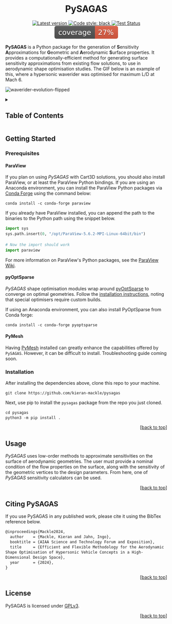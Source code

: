 <a name="readme-top"></a>

<h1 align="center">PySAGAS</h1>



<p align="center">
  <a href="https://pypi.org/project/hypysagas/">
    <img src="https://img.shields.io/pypi/v/hypysagas.svg?color=blue&style=plastic" alt="Latest version" width=95 height=20>
  </a>
  
  <a href="https://github.com/psf/black">
    <img alt="Code style: black" src="https://img.shields.io/badge/code%20style-black-000000.svg">
  </a>

  <a href="https://kieran-mackle.github.io/pysagas/pytest_report">
    <img src="https://github.com/kieran-mackle/pysagas/actions/workflows/tests.yml/badge.svg" alt="Test Status" >
  </a>

  <a href="https://kieran-mackle.github.io/pysagas/coverage">
    <img src="https://github.com/kieran-mackle/pysagas/raw/gh-pages/coverage.svg?raw=true" alt="Test Coverage" >
  </a>
  
</p>


<!-- start intro -->
**PySAGAS** is a Python package for the generation of **S**ensitivity **A**pproximations
for **G**eometric and **A**erodynamic **S**urface properties. It provides a 
computationally-efficient method for generating surface sensitivity approximations from 
existing flow solutions, to use in aerodynamic shape optimisation studies. The GIF below 
is an example of this, where a hypersonic waverider was optimised for maximum L/D at Mach
6.

<!-- end intro -->



![waverider-evolution-flipped](https://github.com/kieran-mackle/pysagas/assets/60687606/4c78a82c-8f20-4235-baf3-ad57bda4945d)



<!-- TABLE OF CONTENTS -->
<details>
  <summary><h2>Table of Contents</h2></summary>
  <ol>
    <li>
      <a href="#getting-started">Getting Started</a>
      <ul>
        <li><a href="#prerequisites">Prerequisites</a></li>
        <li><a href="#installation">Installation</a></li>
      </ul>
    </li>
    <li><a href="#usage">Usage</a></li>
    <li><a href="#citing-pysagas">Citing</a></li>
    <li><a href="#license">License</a></li>
  </ol>
</details>



## Getting Started
<!-- start getting started -->

### Prerequisites


#### ParaView
If you plan on using *PySAGAS* with Cart3D solutions, you should also install ParaView, or at 
least the ParaView Python bindings. If you are using an Anaconda environment, you can install 
the ParaView Python packages via
[Conda Forge](https://anaconda.org/conda-forge/paraview) using 
the command below:

```
conda install -c conda-forge paraview
```

If you already have ParaView installed, you can append the path to the binaries to the Python 
path using the snippet below.

```python
import sys
sys.path.insert(0, "/opt/ParaView-5.6.2-MPI-Linux-64bit/bin")

# Now the import should work
import paraview
```

For more information on ParaView's Python packages, see the 
[ParaView Wiki](https://www.paraview.org/Wiki/PvPython_and_PvBatch).


#### pyOptSparse

*PySAGAS* shape optimisation modules wrap around 
[pyOptSparse](https://mdolab-pyoptsparse.readthedocs-hosted.com/en/latest/index.html) to converge on optimal geometries. Follow the
[installation instructions](https://mdolab-pyoptsparse.readthedocs-hosted.com/en/latest/install.html), noting that special optimisers require custom builds.

If using an Anaconda environment, you can also install PyOptSparse from Conda forge:

```
conda install -c conda-forge pyoptsparse
```

#### PyMesh

Having [PyMesh](https://github.com/PyMesh/PyMesh) installed can greatly enhance the capabilities
offered by `PySAGAS`. However, it can be difficult to install. Troubleshooting guide coming soon.


### Installation
After installing the dependencies above, clone this repo to your machine.

```
git clone https://github.com/kieran-mackle/pysagas
```

Next, use pip to install the `pysagas` package from the repo you 
just cloned.

```
cd pysagas
python3 -m pip install .
```

<!-- end getting started -->

<p align="right">[<a href="#readme-top">back to top</a>]</p>


## Usage

<!-- start usage -->

*PySAGAS* uses low-order methods to approximate sensitivities on the surface of aerodynamic 
geometries. The user must provide a nominal condition of the flow properties on the surface, along
with the sensitivity of the geometric vertices to the design parameters. From here, one of *PySAGAS* sensitivity calculators can be used.


<!-- end usage -->

<p align="right">[<a href="#readme-top">back to top</a>]</p>



## Citing PySAGAS
If you use PySAGAS in any published work, please cite it using the BibTex reference below.

```text
@inproceedings{Mackle2024,
  author    = {Mackle, Kieran and Jahn, Ingo},
  booktitle = {AIAA Science and Technology Forum and Exposition},
  title     = {Efficient and Flexible Methodology for the Aerodynamic Shape Optimisation of Hypersonic Vehicle Concepts in a High-Dimensional Design Space},
  year      = {2024},
}
```

<p align="right">[<a href="#readme-top">back to top</a>]</p>


## License
PySAGAS is licensed under [GPLv3](COPYING).

<p align="right">[<a href="#readme-top">back to top</a>]</p>
